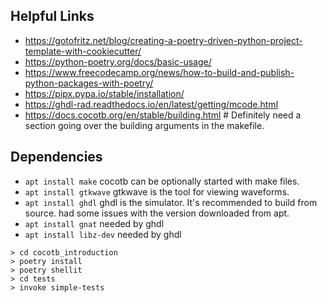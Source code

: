 ## Helpful Links

- https://gotofritz.net/blog/creating-a-poetry-driven-python-project-template-with-cookiecutter/
- https://python-poetry.org/docs/basic-usage/
- https://www.freecodecamp.org/news/how-to-build-and-publish-python-packages-with-poetry/
- https://pipx.pypa.io/stable/installation/
- https://ghdl-rad.readthedocs.io/en/latest/getting/mcode.html
- https://docs.cocotb.org/en/stable/building.html # Definitely need a section going over the building arguments in the makefile.

## Dependencies

- `apt install make` cocotb can be optionally started with make files.
- `apt install gtkwave` gtkwave is the tool for viewing waveforms.
- `apt install ghdl` ghdl is the simulator. It's recommended to build from source. had some issues with the version downloaded from apt.
- `apt install gnat` needed by ghdl
- `apt install libz-dev` needed by ghdl

```
> cd cocotb_introduction
> poetry install
> poetry shellit
> cd tests
> invoke simple-tests
```